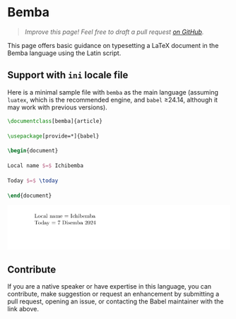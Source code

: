 # Bemba

<blockquote>
  <p><em>Improve this page! Feel free to draft a pull request <a href="https://github.com/latex3/babel/tree/docs/docs">on GitHub</a>.</em></p>
</blockquote>

This page offers basic guidance on typesetting a LaTeX document in the
Bemba language using the Latin script.

## Support with `ini` locale file

Here is a minimal sample file with `bemba` as the main language
(assuming `luatex`, which is the recommended engine, and `babel` ≥24.14,
although it may work with previous versions).

```tex
\documentclass[bemba]{article}

\usepackage[provide=*]{babel}

\begin{document}

Local name $=$ Ichibemba

Today $=$ \today

\end{document}
```

![](../media/locale-bemba.png)

## Contribute

If you are a native speaker or have expertise in this language, you can
contribute, make suggestion or request an enhancement by submitting a
pull request, opening an issue, or contacting the Babel maintainer with
the link above.